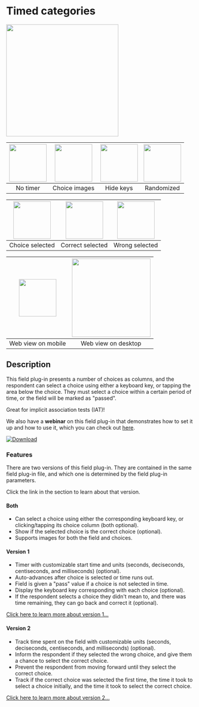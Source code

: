 # Timed categories

<img src="extras/readme-images/timer.png" width="300px"/>

| <img src="extras/readme-images/no-timer.png" width="100px"/> | <img src="extras/readme-images/choice-images.png"  width="100px"/> | <img src="extras/readme-images/hide-keys.png" width="100px"/> | <img src="extras/readme-images/randomized.png" width="100px"/> |
|:---:|:---:|:---:|:---:|
| No timer | Choice images | Hide keys | Randomized |

| <img src="extras/readme-images/choice-selected.png" width="100px" /> | <img src="extras/readme-images/right-selected.png" width="100px" /> | <img src="extras/readme-images/wrong-selected.png" width="100px"/> |
|:---:|:---:|:---:|
| Choice selected | Correct selected | Wrong selected |

| <img src="extras/readme-images/web-mobile.png" width="100px"/> | <img src="extras/readme-images/web-desktop.png"  width="210px"/> |
|:---:|:---:|
| Web view on mobile | Web view on desktop |

## Description

This field plug-in presents a number of choices as columns, and the respondent can select a choice using either a keyboard key, or tapping the area below the choice. They must select a choice within a certain period of time, or the field will be marked as "passed".

Great for implicit association tests (IAT)!

We also have a **webinar** on this field plug-in that demonstrates how to set it up and how to use it, which you can check out [here](https://www.surveycto.com/videos/iat-plugin-webinar/).

[![Download](extras/readme-images/download-button.png)](https://github.com/surveycto/timed-categories/raw/main/timed-categories.fieldplugin.zip)

### Features

There are two versions of this field plug-in. They are contained in the same field plug-in file, and which one is determined by the field plug-in parameters.

Click the link in the section to learn about that version.

#### Both

* Can select a choice using either the corresponding keyboard key, or clicking/tapping its choice column (both optional).
* Show if the selected choice is the correct choice (optional).
* Supports images for both the field and choices.

#### Version 1

* Timer with customizable start time and units (seconds, deciseconds, centiseconds, and milliseconds) (optional).
* Auto-advances after choice is selected or time runs out.
* Field is given a "pass" value if a choice is not selected in time.
* Display the keyboard key corresponding with each choice (optional).
* If the respondent selects a choice they didn't mean to, and there was time remaining, they can go back and correct it (optional).

[Click here to learn more about version 1...](/version_readmes/v1.md)

#### Version 2

* Track time spent on the field with customizable units (seconds, deciseconds, centiseconds, and milliseconds) (optional).
* Inform the respondent if they selected the wrong choice, and give them a chance to select the correct choice.
* Prevent the respondent from moving forward until they select the correct choice.
* Track if the correct choice was selected the first time, the time it took to select a choice initially, and the time it took to select the correct choice.

[Click here to learn more about version 2...](/version_readmes/v1.md)
